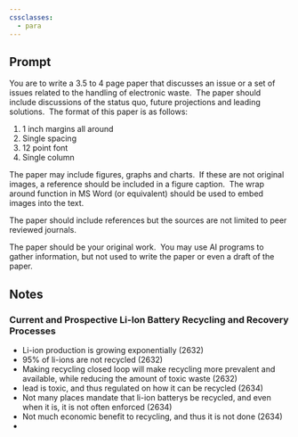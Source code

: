 ```yaml
---
cssclasses:
  - para
---
```


## Prompt

You are to write a 3.5 to 4 page paper that discusses an issue or a set of issues related to the handling of electronic waste.  The paper should include discussions of the status quo, future projections and leading solutions.  The format of this paper is as follows:

1. 1 inch margins all around
2. Single spacing
3. 12 point font
4. Single column

The paper may include figures, graphs and charts.  If these are not original images, a reference should be included in a figure caption.  The wrap around function in MS Word (or equivalent) should be used to embed images into the text.

The paper should include references but the sources are not limited to peer reviewed journals. 

The paper should be your original work.  You may use AI programs to gather information, but not used to write the paper or even a draft of the paper.

## Notes

### Current and Prospective Li-Ion Battery Recycling and Recovery Processes

- Li-ion production is growing exponentially (2632)
- 95% of li-ions are not recycled (2632)
- Making recycling closed loop will make recycling more prevalent and available, while reducing the amount of toxic waste (2632)
- lead is toxic, and thus regulated on how it can be recycled (2634)
- Not many places mandate that li-ion batterys be recycled, and even when it is, it is not often enforced (2634)
- Not much economic benefit to recycling, and thus it is not done (2634)
- 